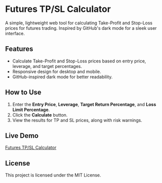 # Futures TP/SL Calculator

A simple, lightweight web tool for calculating Take-Profit and Stop-Loss prices for futures trading. Inspired by GitHub's dark mode for a sleek user interface.

## Features
- Calculate Take-Profit and Stop-Loss prices based on entry price, leverage, and target percentages.
- Responsive design for desktop and mobile.
- GitHub-inspired dark mode for better readability.

## How to Use
1. Enter the **Entry Price**, **Leverage**, **Target Return Percentage**, and **Loss Limit Percentage**.
2. Click the **Calculate** button.
3. View the results for TP and SL prices, along with risk warnings.

## Live Demo
[Futures TP/SL Calculator](https://ethabaus.github.io/Futures-Calculator/)

## License
This project is licensed under the MIT License.
